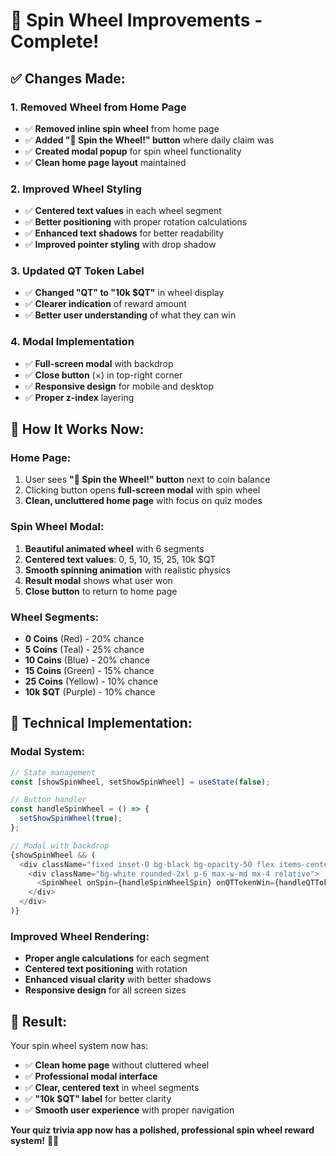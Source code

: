 # 🎰 Spin Wheel Improvements - Complete!

## ✅ **Changes Made:**

### 1. **Removed Wheel from Home Page**
- ✅ **Removed inline spin wheel** from home page
- ✅ **Added "🎰 Spin the Wheel!" button** where daily claim was
- ✅ **Created modal popup** for spin wheel functionality
- ✅ **Clean home page layout** maintained

### 2. **Improved Wheel Styling**
- ✅ **Centered text values** in each wheel segment
- ✅ **Better positioning** with proper rotation calculations
- ✅ **Enhanced text shadows** for better readability
- ✅ **Improved pointer styling** with drop shadow

### 3. **Updated QT Token Label**
- ✅ **Changed "QT" to "10k $QT"** in wheel display
- ✅ **Clearer indication** of reward amount
- ✅ **Better user understanding** of what they can win

### 4. **Modal Implementation**
- ✅ **Full-screen modal** with backdrop
- ✅ **Close button** (×) in top-right corner
- ✅ **Responsive design** for mobile and desktop
- ✅ **Proper z-index** layering

## 🎯 **How It Works Now:**

### **Home Page:**
1. User sees **"🎰 Spin the Wheel!" button** next to coin balance
2. Clicking button opens **full-screen modal** with spin wheel
3. **Clean, uncluttered home page** with focus on quiz modes

### **Spin Wheel Modal:**
1. **Beautiful animated wheel** with 6 segments
2. **Centered text values**: 0, 5, 10, 15, 25, 10k $QT
3. **Smooth spinning animation** with realistic physics
4. **Result modal** shows what user won
5. **Close button** to return to home page

### **Wheel Segments:**
- **0 Coins** (Red) - 20% chance
- **5 Coins** (Teal) - 25% chance  
- **10 Coins** (Blue) - 20% chance
- **15 Coins** (Green) - 15% chance
- **25 Coins** (Yellow) - 10% chance
- **10k $QT** (Purple) - 10% chance

## 🚀 **Technical Implementation:**

### **Modal System:**
```typescript
// State management
const [showSpinWheel, setShowSpinWheel] = useState(false);

// Button handler
const handleSpinWheel = () => {
  setShowSpinWheel(true);
};

// Modal with backdrop
{showSpinWheel && (
  <div className="fixed inset-0 bg-black bg-opacity-50 flex items-center justify-center z-50">
    <div className="bg-white rounded-2xl p-6 max-w-md mx-4 relative">
      <SpinWheel onSpin={handleSpinWheelSpin} onQTTokenWin={handleQTTokenWin} />
    </div>
  </div>
)}
```

### **Improved Wheel Rendering:**
- **Proper angle calculations** for each segment
- **Centered text positioning** with rotation
- **Enhanced visual clarity** with better shadows
- **Responsive design** for all screen sizes

## 🎉 **Result:**

Your spin wheel system now has:
- ✅ **Clean home page** without cluttered wheel
- ✅ **Professional modal interface** 
- ✅ **Clear, centered text** in wheel segments
- ✅ **"10k $QT" label** for better clarity
- ✅ **Smooth user experience** with proper navigation

**Your quiz trivia app now has a polished, professional spin wheel reward system!** 🎰✨
